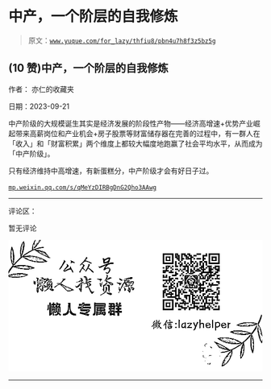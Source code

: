 # 中产，一个阶层的自我修炼

> 原文：[`www.yuque.com/for_lazy/thfiu8/pbn4u7h8f3z5bz5g`](https://www.yuque.com/for_lazy/thfiu8/pbn4u7h8f3z5bz5g)

## (10 赞)中产，一个阶层的自我修炼

作者： 亦仁的收藏夹

日期：2023-09-21

中产阶级的大规模诞生其实是经济发展的阶段性产物——经济高增速+优势产业崛起带来高薪岗位和产业机会+房子股票等财富储存器在完善的过程中，有一群人在「收入」和「财富积累」两个维度上都较大幅度地跑赢了社会平均水平，从而成为「中产阶级」。

只有经济维持中高增速，有新蛋糕分，中产阶级才会有好日子过。

[`mp.weixin.qq.com/s/qMeYzDIRBgDnG2Qho3AAwg`](https://mp.weixin.qq.com/s/qMeYzDIRBgDnG2Qho3AAwg)

* * *

评论区：

暂无评论

![](img/1c37d505930596d12a88ab23e11aa07a.png)

* * *